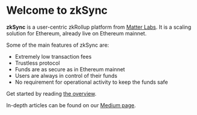 # Welcome to zkSync

**zkSync** is a user-centric zkRollup platform from [Matter Labs](https://matter-labs.io). It is a scaling solution for
Ethereum, already live on Ethereum mainnet.

Some of the main features of zkSync are:

- Extremely low transaction fees
- Trustless protocol
- Funds are as secure as in Ethereum mainnet
- Users are always in control of their funds
- No requirement for operational activity to keep the funds safe

Get started by reading [the overview](/faq/intro.md).

In-depth articles can be found on our [Medium page](https://medium.com/matter-labs).
